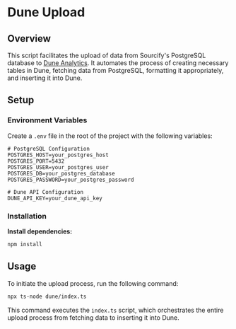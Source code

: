 # Dune Upload

## Overview

This script facilitates the upload of data from Sourcify's PostgreSQL database to [Dune Analytics](https://dune.com/). It automates the process of creating necessary tables in Dune, fetching data from PostgreSQL, formatting it appropriately, and inserting it into Dune.

## Setup

### Environment Variables

Create a `.env` file in the root of the project with the following variables:

```env: .env
# PostgreSQL Configuration
POSTGRES_HOST=your_postgres_host
POSTGRES_PORT=5432
POSTGRES_USER=your_postgres_user
POSTGRES_DB=your_postgres_database
POSTGRES_PASSWORD=your_postgres_password

# Dune API Configuration
DUNE_API_KEY=your_dune_api_key
```

### Installation

**Install dependencies:**

   ```bash
   npm install
   ```

## Usage

To initiate the upload process, run the following command:

```bash
npx ts-node dune/index.ts
```

This command executes the `index.ts` script, which orchestrates the entire upload process from fetching data to inserting it into Dune.

